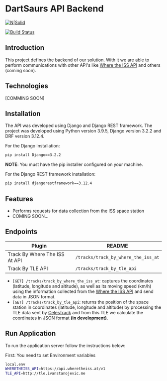 # DartSaurs API Backend

[![N|Solid](https://cldup.com/dTxpPi9lDf.thumb.png)](https://nodesource.com/products/nsolid)

[![Build Status](https://travis-ci.org/joemccann/dillinger.svg?branch=master)](https://travis-ci.org/joemccann/dillinger)

## Introduction

This project defines the backend of our solution. With it we are able to perform communications with other API's like [Where the ISS API](https://wheretheiss.at/w/developer) and others (coming soon).

## Technologies

[COMMING SOON]

## Installation

The API was developed using Django and Django REST framework. The project was developed using Python version 3.9.5, Django version 3.2.2 and DRF version 3.12.4.

For the Django installation:

```sh
pip install Django==3.2.2
```
**NOTE**: You must have the pip installer configured on your machine.

For the Django REST framework installation:
```sh
pip install djangorestframework==3.12.4
```

## Features

- Performs requests for data collection from the ISS space station
- COMING SOON...

## Endpoints

| Plugin | README |
| ------ | ------ |
| Track By Where The ISS At API | `/tracks/track_by_where_the_iss_at` |
| Track By TLE API | `/tracks/track_by_tle_api` |

- `[GET] /tracks/track_by_where_the_iss_at`: captures the coordinates (latitude, longitude and altitude), as well as its moving speed (km/h) using the information collected from the [Where the ISS API](https://wheretheiss.at/w/developer) and send data in JSON format.
- `[GET] /tracks/track_by_tle_api`: returns the position of the space station in coordinates (latitude, longitude and altitude) by processing the TLE data sent by [CelesTrack](https://celestrak.org/) and from this TLE we calculate the coordinates in JSON format **(in development)**.

## Run Application

To run the application server follow the instructions below:

First: You need to set Environment variables

``` sh
local.env
WHERETHEISS_API=https://api.wheretheiss.at/v1
TLE_API=http://tle.ivanstanojevic.me
```
